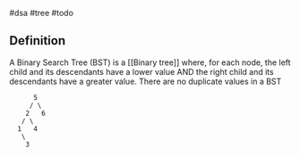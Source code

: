 #dsa #tree #todo 

## Definition
A Binary Search Tree (BST) is a [[Binary tree]] where, for each node, the left child and its descendants have a lower value AND the right child and its descendants have a greater value. There are no duplicate values in a BST

```
      5
     / \
    2   6
   / \
  1   4  
   \
    3
```